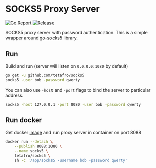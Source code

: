 # SOCKS5 Proxy Server

[![Go Report](https://goreportcard.com/badge/github.com/tetafro/socks5)](https://goreportcard.com/report/github.com/tetafro/socks5)
[![Release](https://img.shields.io/github/tag/tetafro/socks5.svg)](https://github.com/tetafro/socks5/releases)

SOCKS5 proxy server with password authentication. This is a simple wrapper
around [go-socks5](https://github.com/armon/go-socks5) library.

## Run

Build and run (server will listen on `0.0.0.0:1080` by default)
```sh
go get -u github.com/tetafro/socks5
socks5 -user bob -password qwerty
```

You can also use `-host` and `-port` flags to bind the server to particular address.
```sh
socks5 -host 127.0.0.1 -port 8080 -user bob -password qwerty
```

## Run docker

Get docker [image](https://hub.docker.com/r/tetafro/socks5/) and run proxy
server in container on port 8088
```sh
docker run --detach \
    --publish 8088:1080 \
    --name socks5 \
    tetafro/socks5 \
    sh -c '/app/socks5 -username bob -password qwerty'
```
